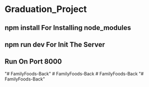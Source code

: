 # Graduation_Project
## npm install For Installing node_modules
## npm run dev For Init The Server
## Run On Port 8000 

"# FamilyFoods-Back" 
#   F a m i l y F o o d s - Back 
 
 #   F a m i l y F o o d s - Back
 
 "# FamilyFoods-Back" 
